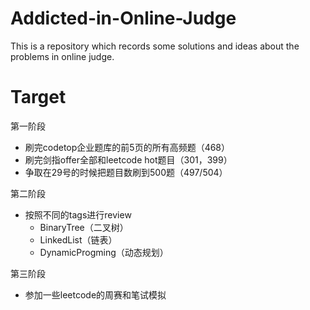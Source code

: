 # Addicted-in-Online-Judge
This is a repository which records some solutions and ideas about the problems in online judge.



# Target

第一阶段

- 刷完codetop企业题库的前5页的所有高频题（468）
- 刷完剑指offer全部和leetcode hot题目（301，399）
- 争取在29号的时候把题目数刷到500题（497/504）



第二阶段

- 按照不同的tags进行review
  - BinaryTree（二叉树）
  - LinkedList（链表）
  - DynamicProgming（动态规划）



第三阶段

- 参加一些leetcode的周赛和笔试模拟
